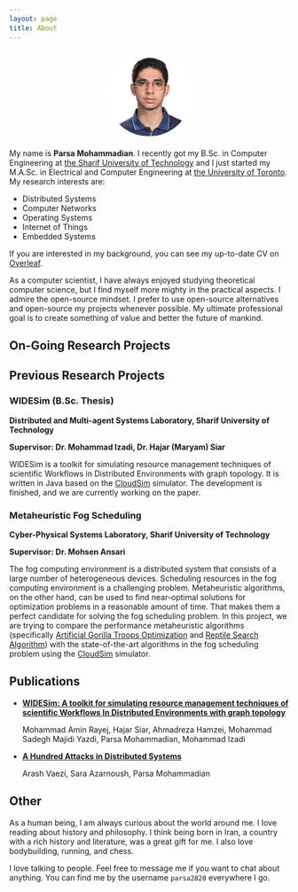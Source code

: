 ```yaml
---
layout: page
title: About
---
```


<center>
  <img src="assets/about/profile.jpg" alt="Parsa Mohammadian" style="border-radius: 50%; width: 30%; height: auto; aspect-ratio: 1 / 1; object-fit: contain; background-color: white; padding: 5px;" />
</center>

My name is **Parsa Mohammadian**. I recently got my B.Sc. in Computer Engineering at [the Sharif University of Technology](https://en.sharif.edu/) and I just started my M.A.Sc. in Electrical and Computer Engineering at [the University of Toronto](https://www.utoronto.ca/). My research interests are:

- Distributed Systems
- Computer Networks
- Operating Systems
- Internet of Things
- Embedded Systems

If you are interested in my background, you can see my up-to-date CV on [Overleaf](https://www.overleaf.com/read/hsmhfcdxktbh).

As a computer scientist, I have always enjoyed studying theoretical computer science, but I find myself more mighty in the practical aspects. I admire the open-source mindset. I prefer to use open-source alternatives and open-source my projects whenever possible. My ultimate professional goal is to create something of value and better the future of mankind.

## On-Going Research Projects

## Previous Research Projects

### WIDESim (B.Sc. Thesis)
**Distributed and Multi-agent Systems Laboratory, Sharif University of Technology**

**Supervisor: Dr. Mohammad Izadi, Dr. Hajar (Maryam) Siar**

WIDESim is a toolkit for simulating resource management techniques of scientific Workflows in Distributed Environments with graph topology. It is written in Java based on the [CloudSim](https://github.com/Cloudslab/cloudsim) simulator. The development is finished, and we are currently working on the paper.

### Metaheuristic Fog Scheduling
**Cyber-Physical Systems Laboratory, Sharif University of Technology**

**Supervisor: Dr. Mohsen Ansari**

The fog computing environment is a distributed system that consists of a large number of heterogeneous devices. Scheduling resources in the fog computing environment is a challenging problem. Metaheuristic algorithms, on the other hand, can be used to find near-optimal solutions for optimization problems in a reasonable amount of time. That makes them a perfect candidate for solving the fog scheduling problem. In this project, we are trying to compare the performance metaheuristic algorithms (specifically [Artificial Gorilla Troops Optimization](https://onlinelibrary.wiley.com/doi/abs/10.1002/int.22535) and [Reptile Search Algorithm](https://www.sciencedirect.com/science/article/abs/pii/S0957417421014810)) with the state-of-the-art algorithms in the fog scheduling problem using the [CloudSim](https://github.com/Cloudslab/cloudsim) simulator.

## Publications

- [**WIDESim: A toolkit for simulating resource management techniques of scientific Workflows In Distributed Environments with graph topology**](https://link.springer.com/article/10.1007/s10723-024-09778-y)

  Mohammad Amin Rayej, Hajar Siar, Ahmadreza Hamzei, Mohammad Sadegh Majidi Yazdi, Parsa Mohammadian, Mohammad Izadi

- [**A Hundred Attacks in Distributed Systems**](https://hal.science/hal-03657061)
  
  Arash Vaezi, Sara Azarnoush, Parsa Mohammadian

## Other 

As a human being, I am always curious about the world around me. I love reading about history and philosophy. I think being born in Iran, a country with a rich history and literature, was a great gift for me. I also love bodybuilding, running, and chess.

I love talking to people. Feel free to message me if you want to chat about anything. You can find me by the username `parsa2820` everywhere I go.
